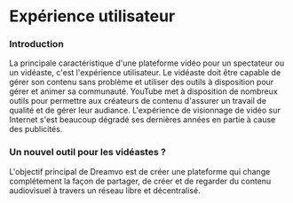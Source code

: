# Expérience utilisateur

### Introduction

La principale caractéristique d'une plateforme vidéo pour un spectateur ou un vidéaste, c'est l'expérience utilisateur. Le vidéaste doit être capable de gérer son contenu sans problème et utiliser des outils à disposition pour gérer et animer sa communauté. YouTube met à disposition de nombreux outils pour permettre aux créateurs de contenu d'assurer un travail de qualité et de gérer leur audiance. L'expérience de visionnage de vidéo sur Internet s'est beaucoup dégradé ses dernières années en partie à cause des publicités.

### Un nouvel outil pour les vidéastes ?

L'objectif principal de Dreamvo est de créer une plateforme qui change complétement la façon de partager, de créer et de regarder du contenu audiovisuel à travers un réseau libre et décentralisé.
